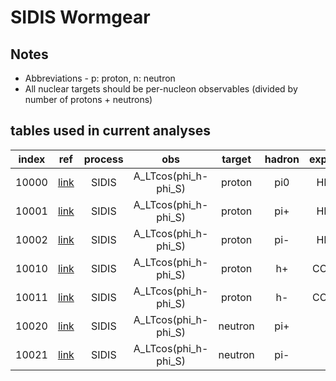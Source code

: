 # SIDIS Wormgear

## Notes

* Abbreviations - p: proton, n: neutron
* All nuclear targets should be per-nucleon observables (divided by number of protons + neutrons)

## tables used in current analyses

| index | ref                    | process | obs                   | target   | hadron  | experiment         | notes             |
| :--:  | :--:                   | :--:    | :--:                  | :--:     | :--:    | :--:               | :--:              |
| 10000 | [link][refHERMES]      | SIDIS   | A_LTcos(phi_h-phi_S)  | proton   | pi0     | HERMES             |                   |
| 10001 | [link][refHERMES]      | SIDIS   | A_LTcos(phi_h-phi_S)  | proton   | pi+     | HERMES             |                   |
| 10002 | [link][refHERMES]      | SIDIS   | A_LTcos(phi_h-phi_S)  | proton   | pi-     | HERMES             |                   |
| 10010 | [link][refCOMPASS]     | SIDIS   | A_LTcos(phi_h-phi_S)  | proton   | h+      | COMPASS            |                   |
| 10011 | [link][refCOMPASS]     | SIDIS   | A_LTcos(phi_h-phi_S)  | proton   | h-      | COMPASS            |                   |
| 10020 | [link][refJLab]        | SIDIS   | A_LTcos(phi_h-phi_S)  | neutron  | pi+     | JLab               |                   |
| 10021 | [link][refJLab]        | SIDIS   | A_LTcos(phi_h-phi_S)  | neutron  | pi-     | JLab               |                   |



[refHERMES]:  http://inspirehep.net/literature/1806922
[refCOMPASS]: http://inspirehep.net/literature/1487909
[refJLab]:    http://inspirehep.net/literature/921786






